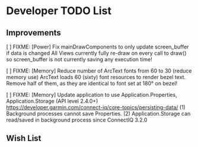 # Developer TODO List

## Improvements

[ ] FIXME: [Power] Fix mainDrawComponents to only update screen_buffer if data is changed
    All Views currently fully re-draw on every call to draw() so screen_buffer 
    is not currently saving any execution time!

[ ] FIXME: [Memory] Reduce number of ArcText fonts from 60 to 30 (reduce memory use)
    ArcText loads 60 (sixty) font resources to render bezel text.  Remove half
    of them, as they are identical to font set at 180° on bezel!

[ ] FIXME: [Memory] Update application to use Application.Properties, Application.Storage (API level 2.4.0+)
    https://developer.garmin.com/connect-iq/core-topics/persisting-data/
    (1) Background processes cannot save Properties.
    (2) Application.Storage can read/saved in background process since ConnectIQ 3.2.0

## Wish List
